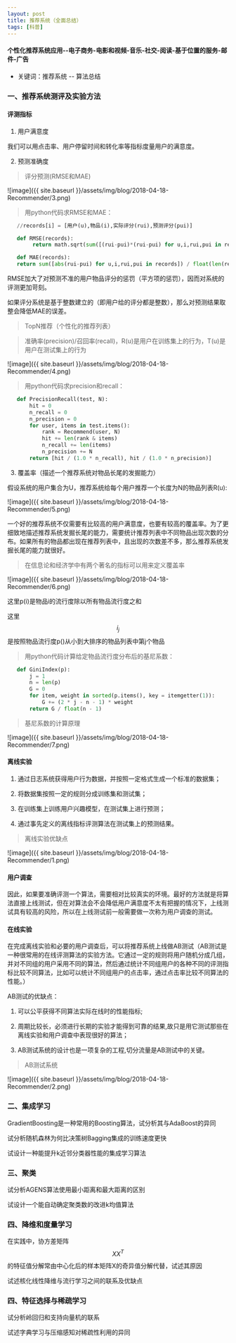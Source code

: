```yaml
---
layout: post
title: 推荐系统（全面总结）
tags: [科普]
---
```

#### 个性化推荐系统应用--电子商务-电影和视频-音乐-社交-阅读-基于位置的服务-邮件-广告

* 关键词：推荐系统 -- 算法总结

### 一、推荐系统测评及实验方法

#### 评测指标

1. 用户满意度

我们可以用点击率、用户停留时间和转化率等指标度量用户的满意度。

2. 预测准确度

> 评分预测(RMSE和MAE)

![image]({{ site.baseurl }}/assets/img/blog/2018-04-18-Recommender/3.png)

> 用python代码求RMSE和MAE：

```python
   //records[i] = [用户(u),物品(i),实际评分(rui),预测评分(pui)]

   def RMSE(records):
        return math.sqrt(sum([(rui-pui)*(rui-pui) for u,i,rui,pui in records]) / float(len(records)))

   def MAE(records):
   return sum([abs(rui-pui) for u,i,rui,pui in records]) / float(len(records))
```

RMSE加大了对预测不准的用户物品评分的惩罚（平方项的惩罚），因而对系统的评测更加苛刻。

如果评分系统是基于整数建立的（即用户给的评分都是整数），那么对预测结果取整会降低MAE的误差。

> TopN推荐（个性化的推荐列表）

> 准确率(precision)/召回率(recall)，R(u)是用户在训练集上的行为，T(u)是用户在测试集上的行为

![image]({{ site.baseurl }}/assets/img/blog/2018-04-18-Recommender/4.png)

> 用python代码求precision和recall：

```python
   def PrecisionRecall(test, N):
       hit = 0
       n_recall = 0
       n_precision = 0
       for user, items in test.items():
           rank = Recommend(user, N)
           hit += len(rank & items)
           n_recall += len(items)
           n_precision += N
       return [hit / (1.0 * n_recall), hit / (1.0 * n_precision)]
```

3. 覆盖率（描述一个推荐系统对物品长尾的发掘能力）

假设系统的用户集合为U，推荐系统给每个用户推荐一个长度为N的物品列表R(u):

![image]({{ site.baseurl }}/assets/img/blog/2018-04-18-Recommender/5.png)

一个好的推荐系统不仅需要有比较高的用户满意度，也要有较高的覆盖率。为了更细致地描述推荐系统发掘长尾的能力，需要统计推荐列表中不同物品出现次数的分布。如果所有的物品都出现在推荐列表中，且出现的次数差不多，那么推荐系统发掘长尾的能力就很好。

> 在信息论和经济学中有两个著名的指标可以用来定义覆盖率

![image]({{ site.baseurl }}/assets/img/blog/2018-04-18-Recommender/6.png)

这里p(i)是物品i的流行度除以所有物品流行度之和

这里$$i_{j}$$是按照物品流行度p()从小到大排序的物品列表中第j个物品

> 用python代码计算给定物品流行度分布后的基尼系数：

```python
   def GiniIndex(p):
       j = 1
       n = len(p)
       G = 0
       for item, weight in sorted(p.items(), key = itemgetter(1)):
           G += (2 * j - n - 1) * weight
       return G / float(n - 1)

```

> 基尼系数的计算原理

![image]({{ site.baseurl }}/assets/img/blog/2018-04-18-Recommender/7.png)




#### 离线实验

1. 通过日志系统获得用户行为数据，并按照一定格式生成一个标准的数据集；

2. 将数据集按照一定的规则分成训练集和测试集；

3. 在训练集上训练用户兴趣模型，在测试集上进行预测；

4. 通过事先定义的离线指标评测算法在测试集上的预测结果。

> 离线实验优缺点

![image]({{ site.baseurl }}/assets/img/blog/2018-04-18-Recommender/1.png)

#### 用户调查

因此，如果要准确评测一个算法，需要相对比较真实的环境。最好的方法就是将算法直接上线测试，但在对算法会不会降低用户满意度不太有把握的情况下，上线测试具有较高的风险，所以在上线测试前一般需要做一次称为用户调查的测试。

#### 在线实验

在完成离线实验和必要的用户调查后，可以将推荐系统上线做AB测试（AB测试是一种很常用的在线评测算法的实验方法。它通过一定的规则将用户随机分成几组，并对不同组的用户采用不同的算法，然后通过统计不同组用户的各种不同的评测指标比较不同算法，比如可以统计不同组用户的点击率，通过点击率比较不同算法的性能。）

AB测试的优缺点：

1. 可以公平获得不同算法实际在线时的性能指标;

2. 周期比较长，必须进行长期的实验才能得到可靠的结果,故只是用它测试那些在离线实验和用户调查中表现很好的算法；

3. AB测试系统的设计也是一项复杂的工程,切分流量是AB测试中的关键。

> AB测试系统

![image]({{ site.baseurl }}/assets/img/blog/2018-04-18-Recommender/2.png)

### 二、集成学习

GradientBoosting是一种常用的Boosting算法，试分析其与AdaBoost的异同

试分析随机森林为何比决策树Bagging集成的训练速度更快

试设计一种能提升k近邻分类器性能的集成学习算法

### 三、聚类

试分析AGENS算法使用最小距离和最大距离的区别

试设计一个能自动确定聚类数的改进k均值算法

### 四、降维和度量学习

在实践中，协方差矩阵$$XX^T$$的特征值分解常由中心化后的样本矩阵X的奇异值分解代替，试述其原因

试述核化线性降维与流行学习之间的联系及优缺点

### 四、特征选择与稀疏学习

试分析岭回归和支持向量机的联系

试述字典学习与压缩感知对稀疏性利用的异同

####























